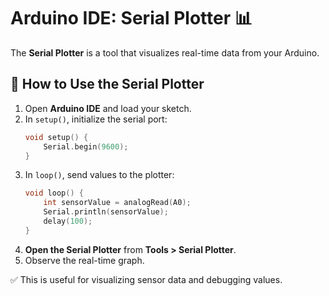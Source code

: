 # **Arduino IDE: Serial Plotter 📊**

The **Serial Plotter** is a tool that visualizes real-time data from your Arduino.

## **🔹 How to Use the Serial Plotter**
1. Open **Arduino IDE** and load your sketch.
2. In `setup()`, initialize the serial port:
   ```cpp
   void setup() {
       Serial.begin(9600);
   }
   ```
3. In `loop()`, send values to the plotter:
   ```cpp
   void loop() {
       int sensorValue = analogRead(A0);
       Serial.println(sensorValue);
       delay(100);
   }
   ```
4. **Open the Serial Plotter** from **Tools > Serial Plotter**.
5. Observe the real-time graph.

✅ This is useful for visualizing sensor data and debugging values.
